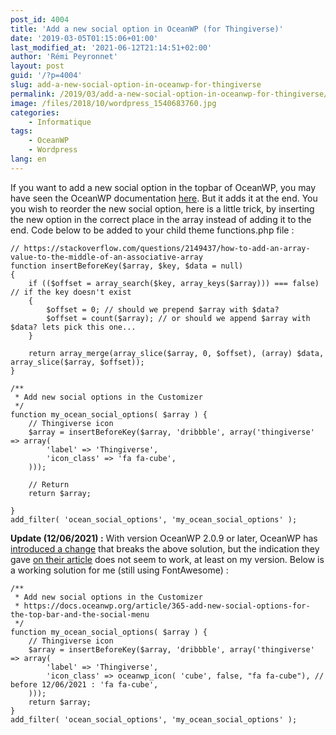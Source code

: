 ```yaml
---
post_id: 4004
title: 'Add a new social option in OceanWP (for Thingiverse)'
date: '2019-03-05T01:15:06+01:00'
last_modified_at: '2021-06-12T21:14:51+02:00'
author: 'Rémi Peyronnet'
layout: post
guid: '/?p=4004'
slug: add-a-new-social-option-in-oceanwp-for-thingiverse
permalink: /2019/03/add-a-new-social-option-in-oceanwp-for-thingiverse/
image: /files/2018/10/wordpress_1540683760.jpg
categories:
    - Informatique
tags:
    - OceanWP
    - Wordpress
lang: en
---
```


If you want to add a new social option in the topbar of OceanWP, you may have seen the OceanWP documentation [here](https://docs.oceanwp.org/article/365-add-new-social-options-for-the-top-bar-and-the-social-menu). But it adds it at the end. You you wish to reorder the new social option, here is a little trick, by inserting the new option in the correct place in the array instead of adding it to the end. Code below to be added to your child theme functions.php file :

```
// https://stackoverflow.com/questions/2149437/how-to-add-an-array-value-to-the-middle-of-an-associative-array
function insertBeforeKey($array, $key, $data = null)
{
    if (($offset = array_search($key, array_keys($array))) === false) // if the key doesn't exist
    {
        $offset = 0; // should we prepend $array with $data?
        $offset = count($array); // or should we append $array with $data? lets pick this one...
    }

    return array_merge(array_slice($array, 0, $offset), (array) $data, array_slice($array, $offset));
}

/**
 * Add new social options in the Customizer
 */
function my_ocean_social_options( $array ) {
	// Thingiverse icon
	$array = insertBeforeKey($array, 'dribbble', array('thingiverse' => array(
		'label' => 'Thingiverse',
		'icon_class' => 'fa fa-cube',
	)));

	// Return
	return $array;

}
add_filter( 'ocean_social_options', 'my_ocean_social_options' );
```

**Update (12/06/2021) :** With version OceanWP 2.0.9 or later, OceanWP has [introduced a change](https://docs.oceanwp.org/article/365-add-new-social-options-for-the-top-bar-and-the-social-menu) that breaks the above solution, but the indication they gave [on their article](https://docs.oceanwp.org/article/365-add-new-social-options-for-the-top-bar-and-the-social-menu) does not seem to work, at least on my version. Below is a working solution for me (still using FontAwesome) :

```
/**
 * Add new social options in the Customizer
 * https://docs.oceanwp.org/article/365-add-new-social-options-for-the-top-bar-and-the-social-menu
 */
function my_ocean_social_options( $array ) {
	// Thingiverse icon
	$array = insertBeforeKey($array, 'dribbble', array('thingiverse' => array(
		'label' => 'Thingiverse',
		'icon_class' => oceanwp_icon( 'cube', false, "fa fa-cube"), //  before 12/06/2021 : 'fa fa-cube', 
	)));
	return $array;
}
add_filter( 'ocean_social_options', 'my_ocean_social_options' );

```
